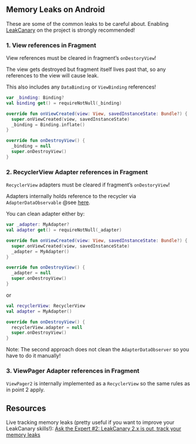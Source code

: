 ## Memory Leaks on Android

These are some of the common leaks to be careful about.
Enabling [LeakCanary](https://square.github.io/leakcanary/) on the project is strongly recommended!

### 1. View references in Fragment

View references must be cleared in fragment’s `onDestoryView`!

The view gets destroyed but fragment itself lives past that, so any references to the view will cause leak.

This also includes any `DataBinding` or `ViewBinding` references!

```kotlin
var _binding: Binding?
val binding get() = requireNotNull(_binding)

override fun onViewCreated(view: View, savedInstanceState: Bundle?) {
  super.onViewCreated(view, savedInstanceState)
  _binding = Binding.inflate()
}

override fun onDestroyView() {
  _binding = null
  super.onDestroyView()
}
```

### 2. RecyclerView Adapter references in Fragment
`RecyclerView` adapters must be cleared if fragment’s `onDestoryView`! 

Adapters internally holds reference to the recycler via `AdapterDataObservable` @see [here](https://charlesmuchene.com/a-subtle-memory-leak-fragment-recyclerview-and-its-adapter-ck805s7jd03frzns17uapi3vh?guid=none&deviceId=e49c4ae3-a07d-48d4-a127-5b41ffb41cfb).

You can clean adapter either by:

```kotlin
var _adapter: MyAdapter?
val adapter get() = requireNotNull(_adapter)

override fun onViewCreated(view: View, savedInstanceState: Bundle?) {
  super.onViewCreated(view, savedInstanceState)
  _adapter = MyAdapter()
}

override fun onDestroyView() {
  _adapter = null
  super.onDestroyView()
}
```

or

```kotlin
val recyclerView: RecyclerView
val adapter = MyAdapter()

override fun onDestroyView() {
  recyclerView.adapter = null
  super.onDestroyView()
}
```

Note: The second approach does not clean the `AdapterDataObserver` so you have to do it manually!

### 3. ViewPager Adapter references in Fragment
`ViewPager2` is internally implemented as a `RecyclerView` so the same rules as in point 2 apply.

## Resources

Live tracking memory leaks (pretty useful if you want to improve your LeakCanary skills!): [Ask the Expert #2: LeakCanary 2.x is out, track your memory leaks](https://www.youtube.com/watch?v=Sx0k4ipqwBs&feature=emb_title)
